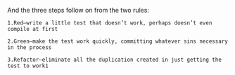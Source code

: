 And the three steps follow on from the two rules:

```
1.Red—write a little test that doesn’t work, perhaps doesn’t even compile at first

2.Green—make the test work quickly, committing whatever sins necessary in the process

3.Refactor—eliminate all the duplication created in just getting the test to work1 
```
